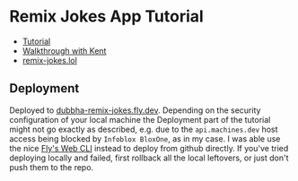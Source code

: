 # Remix Jokes App Tutorial

- [Tutorial](https://remix.run/docs/en/main/tutorials/jokes)
- [Walkthrough with Kent](https://www.youtube.com/watch?v=hsIWJpuxNj0)
- [remix-jokes.lol](https://remix-jokes.lol/)

## Deployment
Deployed to [dubbha-remix-jokes.fly.dev](https://dubbha-remix-jokes.fly.dev/). Depending on the security configuration of your local machine the Deployment part of the tutorial might not go exactly as described, e.g. due to the `api.machines.dev` host access being blocked by `Infoblox BloxOne`, as in my case. I was able use the nice [Fly's Web CLI](https://fly.io/terminal) instead to deploy from github directly. If you've tried deploying locally and failed, first rollback all the local leftovers, or just don't push them to the repo.
